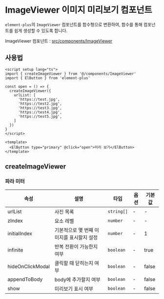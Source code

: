 # ImageViewer 이미지 미리보기 컴포넌트

`element-plus`의 `ImageViewer` 컴포넌트를 함수형으로 변환하여, 함수를 통해 컴포넌트를 쉽게 생성할 수 있도록 합니다.

ImageViewer 컴포넌트 : [src/components/ImageViewer](https://github.com/web2-solution/web2-vue-framework/tree/demo/src/components/ImageViewer)

## 사용법

```vue
<script setup lang="ts">
import { createImageViewer } from '@/components/ImageViewer'
import { ElButton } from 'element-plus'

const open = () => {
  createImageViewer({
    urlList: [
      'https://test.jpg',
      'https://test2.jpg',
      'https://test3.jpg',
      'https://test4.jpg',
      'https://test5.jpg',
    ]
  })
}
</script>

<template>
  <ElButton type="primary" @click="open">미리 보기</ElButton>
</template>

```

## createImageViewer

### 파라 미터

| 속성 | 설명 | 타입 | 옵션 | 기본값 |
| ---- | ---- | ---- | ---- | ---- |
| urlList | 사진 목록 | `string[]` | - | - |
| zIndex | 요소 레벨 | `number` | - | - |
| initialIndex | 기본적으로 몇 번째 이미지를 표시할지 설정 | `number` | - | 1 |
| infinite | 반복 전환이 가능한지 여부 | `boolean` | - | true |
| hideOnClickModal | 클릭할 때 닫히는지 여부 | `boolean` | - | false |
| appendToBody | body에 추가할지 여부 | `boolean` | - | false |
| show | 미리보기 표시 여부 | `boolean` | - | false |

